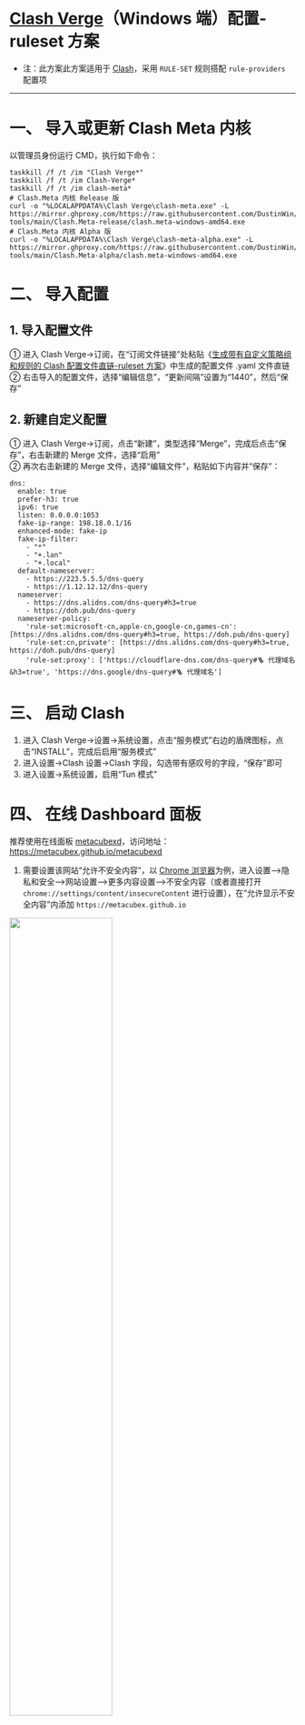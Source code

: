 # [Clash Verge](https://github.com/MetaCubeX/clash-verge)（Windows 端）配置-ruleset 方案
- 注：此方案此方案适用于 [Clash](https://github.com/Dreamacro/clash)，采用 `RULE-SET` 规则搭配 `rule-providers` 配置项
---
# 一、 导入或更新 Clash Meta 内核
以管理员身份运行 CMD，执行如下命令：
```
taskkill /f /t /im "Clash Verge*"
taskkill /f /t /im Clash-Verge*
taskkill /f /t /im clash-meta*
# Clash.Meta 内核 Release 版
curl -o "%LOCALAPPDATA%\Clash Verge\clash-meta.exe" -L https://mirror.ghproxy.com/https://raw.githubusercontent.com/DustinWin/clash_singbox-tools/main/Clash.Meta-release/clash.meta-windows-amd64.exe
# Clash.Meta 内核 Alpha 版
curl -o "%LOCALAPPDATA%\Clash Verge\clash-meta-alpha.exe" -L https://mirror.ghproxy.com/https://raw.githubusercontent.com/DustinWin/clash_singbox-tools/main/Clash.Meta-alpha/clash.meta-windows-amd64.exe
```
# 二、 导入配置
## 1. 导入配置文件
① 进入 Clash Verge->订阅，在“订阅文件链接”处粘贴《[生成带有自定义策略组和规则的 Clash 配置文件直链-ruleset 方案](https://github.com/DustinWin/clash_singbox-tutorials/blob/main/%E6%95%99%E7%A8%8B%E5%90%88%E9%9B%86/Clash/%E5%9F%BA%E7%A1%80%E7%AF%87/%E7%94%9F%E6%88%90%E5%B8%A6%E6%9C%89%E8%87%AA%E5%AE%9A%E4%B9%89%E7%AD%96%E7%95%A5%E7%BB%84%E5%92%8C%E8%A7%84%E5%88%99%E7%9A%84%20Clash%20%E9%85%8D%E7%BD%AE%E6%96%87%E4%BB%B6%E7%9B%B4%E9%93%BE-ruleset%20%E6%96%B9%E6%A1%88.md)》中生成的配置文件 .yaml 文件直链  
② 右击导入的配置文件，选择“编辑信息”，“更新间隔”设置为“1440”，然后“保存”
## 2. 新建自定义配置
① 进入 Clash Verge->订阅，点击“新建”，类型选择“Merge”，完成后点击“保存”，右击新建的 Merge 文件，选择“启用”  
② 再次右击新建的 Merge 文件，选择“编辑文件”，粘贴如下内容并“保存”：
```
dns:
  enable: true
  prefer-h3: true
  ipv6: true
  listen: 0.0.0.0:1053
  fake-ip-range: 198.18.0.1/16
  enhanced-mode: fake-ip
  fake-ip-filter:
    - "*"
    - "+.lan"
    - "+.local"
  default-nameserver:
    - https://223.5.5.5/dns-query
    - https://1.12.12.12/dns-query
  nameserver:
    - https://dns.alidns.com/dns-query#h3=true
    - https://doh.pub/dns-query
  nameserver-policy:
    'rule-set:microsoft-cn,apple-cn,google-cn,games-cn': [https://dns.alidns.com/dns-query#h3=true, https://doh.pub/dns-query]
    'rule-set:cn,private': [https://dns.alidns.com/dns-query#h3=true, https://doh.pub/dns-query]
    'rule-set:proxy': ['https://cloudflare-dns.com/dns-query#🪜 代理域名&h3=true', 'https://dns.google/dns-query#🪜 代理域名']
```
# 三、 启动 Clash
1. 进入 Clash Verge->设置->系统设置，点击“服务模式”右边的盾牌图标，点击“INSTALL”，完成后启用“服务模式”
2. 进入设置->Clash 设置->Clash 字段，勾选带有感叹号的字段，“保存”即可
3. 进入设置->系统设置，启用“Tun 模式”
# 四、 在线 Dashboard 面板
推荐使用在线面板 [metacubexd](https://github.com/metacubex/metacubexd)，访问地址：https://metacubex.github.io/metacubexd 
1. 需要设置该网站“允许不安全内容”，以 [Chrome 浏览器](https://www.google.com/chrome)为例，进入设置-->隐私和安全-->网站设置-->更多内容设置-->不安全内容（或者直接打开 `chrome://settings/content/insecureContent` 进行设置），在“允许显示不安全内容”内添加 `https://metacubex.github.io`  
<img src="https://github.com/DustinWin/clash-tutorials/assets/45238096/3d1ed229-1d3a-4ccc-a7b4-adecc8fee8b4" width="60%"/>

2. 首次进入 https://metacubex.github.io/metacubexd 需要添加“后端地址”，输入 `http://192.168.31.1:9090` 并点击“添加”即可访问 Dashboard 面板  
<img src="https://github.com/DustinWin/clash-tutorials/assets/45238096/bb27d6e2-d72b-4a4a-a038-0fd6d085a573" width="60%"/>

